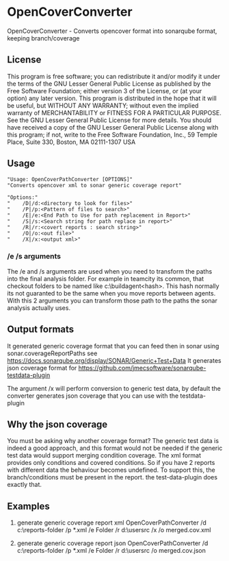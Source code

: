 OpenCoverConverter
=========

OpenCoverConverter - Converts opencover format into sonarqube format, keeping branch/coverage

## License
This program is free software; you can redistribute it and/or modify it under the terms of the GNU Lesser General Public License as published by the Free Software Foundation; either version 3 of the License, or (at your option) any later version.
This program is distributed in the hope that it will be useful, but WITHOUT ANY WARRANTY; without even the implied warranty of MERCHANTABILITY or FITNESS FOR A PARTICULAR PURPOSE. See the GNU Lesser General Public License for more details. You should have received a copy of the GNU Lesser General Public License along with this program; if not, write to the Free Software Foundation, Inc., 59 Temple Place, Suite 330, Boston, MA 02111-1307 USA

## Usage

    "Usage: OpenCoverPathConverter [OPTIONS]"
    "Converts opencover xml to sonar generic coverage report"
    
    "Options:"
    "    /D|/d:<directory to look for files>"
    "    /P|/p:<Pattern of files to search>"
    "    /E|/e:<End Path to Use for path replacement in Report>"
    "    /S|/s:<Search string for path replace in report>"
    "    /R|/r:<covert reports : search string>"
    "    /O|/o:<out file>"
    "    /X|/x:<output xml>"

### /e /s arguments
The /e and /s arguments are used when you need to transform the paths into the final analysis folder. For example in teamcity its common, that checkout folders to be named like c:\buildagent\<hash>. This hash normally its not guaranted to be the same when you move reports between agents. With this 2 arguments you can transform those path to the paths the sonar analysis actually uses.

## Output formats
It generated generic coverage format that you can feed then in sonar using sonar.coverageReportPaths see https://docs.sonarqube.org/display/SONAR/Generic+Test+Data 
It generates json coverage format for https://github.com/jmecsoftware/sonarqube-testdata-plugin 

The argument /x will perform conversion to generic test data, by default the converter generates json coverage that you can use with the testdata-plugin

## Why the json coverage
You must be asking why another coverage format? The generic test data is indeed a good approach, and this format would not be needed if the generic test data would support merging condition coverage. 
The xml format provides only conditions and covered conditions. So if you have 2 reports with different data the behaviour becomes undefined. To support this, the branch/conditions must be present in the report. the test-data-plugin does exactly that. 

## Examples

1. generate generic coverage report xml
   OpenCoverPathConverter /d c:\reports-folder /p *.xml /e Folder /r d:\usersrc /x /o merged.cov.xml
   
2. generate generic coverage report json
   OpenCoverPathConverter /d c:\reports-folder /p *.xml /e Folder /r d:\usersrc /o merged.cov.json
